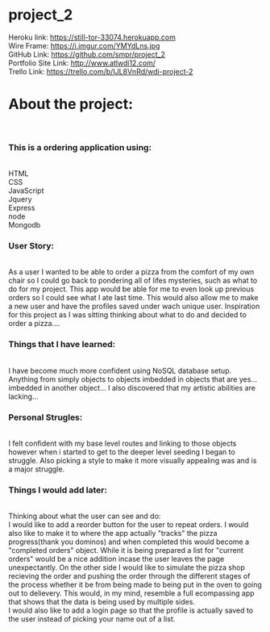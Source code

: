 # project_2

Heroku link: https://still-tor-33074.herokuapp.com<br>
Wire Frame: https://i.imgur.com/YMYdLns.jpg<br>
GitHub Link: https://github.com/smpr/project_2<br>
Portfolio Site Link: http://www.atlwdi12.com/<br>
Trello Link: https://trello.com/b/IJL8VnRd/wdi-project-2<br>
<b><h1>About the project:</h1></b><br>
<h3>This is a ordering application using:</h3><br>
HTML<br>
CSS<br>
JavaScript<br>
Jquery<br>
Express<br>
node<br>
Mongodb<br>
<h3><b>User Story:</h3></b><br>
As a user I wanted to be able to order a pizza from the comfort of my own chair so I could go back to pondering all of lifes mysteries, such as what to do for my project. This app would be able for me to even look up previous orders so I could see what I ate last time. This would also allow me to make a new user and have the profiles saved under wach unique user. Inspiration for this project as I was sitting thinking about what to do and decided to order a pizza.... <br>
<h3><b>Things that I have learned:</b></h3> <br>
I have become much more confident using NoSQL database setup. Anything from simply objects to objects imbedded in objects that are yes... imbedded in another object... I also discovered that my artistic abilities are lacking... <br>
<h3><b>Personal Strugles:</b></h3><br>
I felt confident with my base level routes and linking to those objects however when i started to get to the deeper level seeding I began to struggle. Also picking a style to make it more visually appealing was and is a major struggle. <br>
<h3><b>Things I would add later:</b></h3><br>
Thinking about what the user can see and do: <br>
    I would like to add a reorder button for the user to repeat orders. I would also like to make it to where the app actually "tracks" the pizza progress(thank you dominos) and when completed this would become a "completed orders" object. While it is being prepared a list for "current orders" would be a nice addition incase the user leaves the page unexpectantly. On the other side I would like to simulate the pizza shop recieving the order and pushing the order through the different stages of the process whether it be from being made to being put in the oven to going out to delievery. This would, in my mind, resemble a full ecompassing app that shows that the data is being used by multiple sides. <br>I would also like to add a login page so that the profile is actually saved to the user instead of picking your name out of a list. <br>
